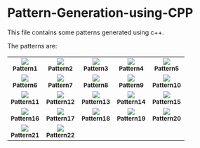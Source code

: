 # Pattern-Generation-using-CPP
This file contains some patterns generated using c++.

The patterns are:

<table>
    <tbody>
        <tr>
            <td align = "center">
                <img src = "https://static.takeuforward.org/wp/uploads/2022/08/P1.png">
                <br>
                <sub><b>Pattern1</b></sub>
            </td>
            <td align = "center">
                <img src = "https://static.takeuforward.org/wp/uploads/2022/08/P2.png">
                <br>
                <sub><b>Pattern2</b></sub>
            </td>
            <td align = "center">
                <img src = "https://static.takeuforward.org/wp/uploads/2022/08/P3.png">
                <br>
                <sub><b>Pattern3</b></sub>
            </td>
            <td align = "center">
                <img src = "https://static.takeuforward.org/wp/uploads/2022/08/P4.png">
                <br>
                <sub><b>Pattern4</b></sub>
            </td>
            <td align = "center">
                <img src = "https://static.takeuforward.org/wp/uploads/2022/08/P5.png">
                <br>
                <sub><b>Pattern5</b></sub>
            </td>
        </tr>
        <tr>
            <td align = "center">
                <img src = "https://static.takeuforward.org/wp/uploads/2022/08/P6.png">
                <br>
                <sub><b>Pattern6</b></sub>
            </td>
            <td align = "center">
                <img src = "https://static.takeuforward.org/wp/uploads/2022/08/P7.png">
                <br>
                <sub><b>Pattern7</b></sub>
            </td> 
            <td align = "center">
                <img src = "https://static.takeuforward.org/wp/uploads/2022/08/P8.png">
                <br>
                <sub><b>Pattern8</b></sub>
            </td>
            <td align = "center">
                <img src = "https://static.takeuforward.org/wp/uploads/2022/08/P9.png">
                <br>
                <sub><b>Pattern9</b></sub>
            </td> 
            <td align = "center">
                <img src = "https://static.takeuforward.org/wp/uploads/2022/08/P10.png">
                <br>
                <sub><b>Pattern10</b></sub>
            </td> 
        </tr>
        <tr>
            <td align = "center">
                <img src = "https://static.takeuforward.org/wp/uploads/2022/08/P11.png">
                <br>
                <sub><b>Pattern11</b></sub>
            </td> 
            <td align = "center">
                <img src = "https://static.takeuforward.org/wp/uploads/2022/08/P12.png">
                <br>
                <sub><b>Pattern12</b></sub>
            </td> 
            <td align = "center">
                <img src = "https://static.takeuforward.org/wp/uploads/2022/08/P13.png">
                <br>
                <sub><b>Pattern13</b></sub>
            </td> 
            <td align = "center">
                <img src = "https://static.takeuforward.org/wp/uploads/2022/08/P14.png">
                <br>
                <sub><b>Pattern14</b></sub>
            </td>
            <td align = "center">
                <img src = "https://static.takeuforward.org/wp/uploads/2022/08/P15.png">
                <br>
                <sub><b>Pattern15</b></sub>
            </td> 
        </tr>
        <tr>
            <td align = "center">
                <img src = "https://static.takeuforward.org/wp/uploads/2022/08/P16.png">
                <br>
                <sub><b>Pattern16</b></sub>
            </td>
            <td align = "center">
                <img src = "https://static.takeuforward.org/wp/uploads/2022/08/P17.png">
                <br>
                <sub><b>Pattern17</b></sub>
            </td>
            <td align = "center">
                <img src = "https://static.takeuforward.org/wp/uploads/2022/08/P18.png">
                <br>
                <sub><b>Pattern18</b></sub>
            </td>
            <td align = "center">
                <img src = "https://static.takeuforward.org/wp/uploads/2022/08/P19.png">
                <br>
                <sub><b>Pattern19</b></sub>
            </td>
            <td align = "center">
                <img src = "https://static.takeuforward.org/wp/uploads/2022/08/P20.png">
                <br>
                <sub><b>Pattern20</b></sub>
            </td>
        </tr>
        <tr>
            <td align = "center">
                <img src = "https://static.takeuforward.org/wp/uploads/2022/08/P21.png">
                <br>
                <sub><b>Pattern21</b></sub>
            </td>
            <td align = "center">
                <img src = "https://static.takeuforward.org/wp/uploads/2022/08/P22.png">
                <br>
                <sub><b>Pattern22</b></sub>
            </td>
        </tr>
    </tbody>
</table>